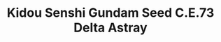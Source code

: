 --- 
title: "Kidou Senshi Gundam Seed C.E.73 Delta Astray"
publishdate: "2019-5-19T16:48:46+02:00"
src: "https://365manga.net/manga/kidou-senshi-gundam-seed-c-e-73-delta-astray"
image: "https://data.365manga.net/images/thumbnails/19285-kidou-senshi-gundam-seed-c-e-73-delta-astray.jpg"
description: "A three-man team of Martian-based Coordinators led by Agnes Brahe commands the Acidalium. The trio gets involved in the second EA-ZAFT War as Agnes controls the Voiture Lumiere-based mobile suit known as the GSF-YAM01 Δ Astray."
---